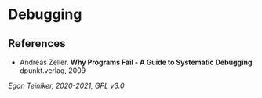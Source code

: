 # Debugging



## References
* Andreas Zeller. **Why Programs Fail - A Guide to Systematic Debugging**. dpunkt.verlag, 2009

*Egon Teiniker, 2020-2021, GPL v3.0*



